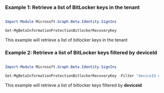 ### Example 1: Retrieve a list of BitLocker keys in the tenant

```powershell

Import-Module Microsoft.Graph.Beta.Identity.SignIns

Get-MgBetaInformationProtectionBitlockerRecoveryKey

```
This example will retrieve a list of bitlocker keys in the tenant

### Example 2: Retrieve a list of BitLocker keys filtered by **deviceId**

```powershell

Import-Module Microsoft.Graph.Beta.Identity.SignIns

Get-MgBetaInformationProtectionBitlockerRecoveryKey -Filter "deviceId eq '1ab40ab2-32a8-4b00-b6b5-ba724e407de9'" 

```
This example will retrieve a list of bitlocker keys filtered by **deviceid**

